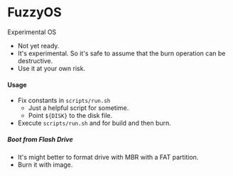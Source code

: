 # FuzzyOS
Experimental OS

- Not yet ready.
- It's experimental. So it's safe to assume that the burn operation can be destructive.
- Use it at your own risk. 

#### Usage
- Fix constants in `scripts/run.sh`
  - Just a helpful script for sometime.
  - Point `${DISK}` to the disk file.
- Execute `scripts/run.sh` and for build and then burn.

##### Boot from Flash Drive
- It's might better to format drive with MBR with a FAT partition.
- Burn it with image.
